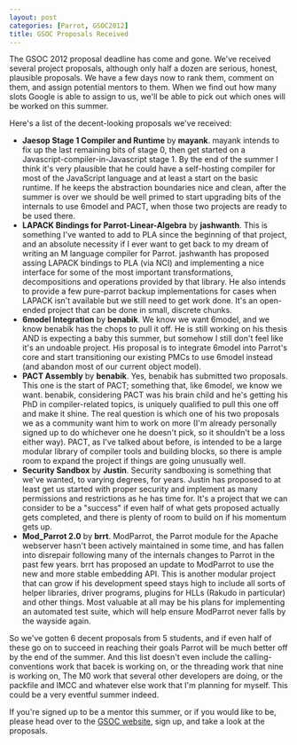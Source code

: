 ```yaml
---
layout: post
categories: [Parrot, GSOC2012]
title: GSOC Proposals Received
---
```


The GSOC 2012 proposal deadline has come and gone. We've received several
project proposals, although only half a dozen are serious, honest, plausible
proposals. We have a few days now to rank them, comment on them, and assign
potential mentors to them. When we find out how many slots Google is able to
assign to us, we'll be able to pick out which ones will be worked on this
summer.

Here's a list of the decent-looking proposals we've received:

* **Jaesop Stage 1 Compiler and Runtime** by **mayank**. mayank intends to
  fix up the last remaining bits of stage 0, then get started on a
  Javascript-compiler-in-Javascript stage 1. By the end of the summer I think
  it's very plausible that he could have a self-hosting compiler for most of the
  JavaScript language and at least a start on the basic runtime. If he keeps
  the abstraction boundaries nice and clean, after the summer is over we should
  be well primed to start upgrading bits of the internals to use 6model and
  PACT, when those two projects are ready to be used there.
* **LAPACK Bindings for Parrot-Linear-Algebra** by **jashwanth**. This is
  something I've wanted to add to PLA since the beginning of that project, and
  an absolute necessity if I ever want to get back to my dream of writing an
  M language compiler for Parrot. jashwanth has proposed assing LAPACK bindings
  to PLA (via NCI) and implementing a nice interface for some of the most
  important transformations, decompositions and operations provided by that
  library. He also intends to provide a few pure-parrot backup implementations
  for cases when LAPACK isn't available but we still need to get work done. It's
  an open-ended project that can be done in small, discrete chunks.
* **6model Integration** by **benabik**. We know we want 6model, and we know
  benabik has the chops to pull it off. He is still working on his thesis AND
  is expecting a baby this summer, but somehow I still don't feel like it's
  an undoable project. His proposal is to integrate 6model into Parrot's core
  and start transitioning our existing PMCs to use 6model instead (and abandon
  most of our current object model).
* **PACT Assembly** by **benabik**. Yes, benabik has submitted two proposals.
  This one is the start of PACT; something that, like 6model, we know we want.
  benabik, considering PACT was his brain child and he's getting his PhD in
  compiler-related topics, is uniquely qualified to pull this one off and
  make it shine. The real question is which one of his two proposals we as a
  community want him to work on more (I'm already personally signed up to
  do whichever one he doesn't pick, so it shouldn't be a loss either way). PACT,
  as I've talked about before, is intended to be a large modular library of
  compiler tools and building blocks, so there is ample room to expand the
  project if things are going unusually well.
* **Security Sandbox** by **Justin**. Security sandboxing is something that
  we've wanted, to varying degrees, for years. Justin has proposed to at least
  get us started with proper security and implement as many permissions and
  restrictions as he has time for. It's a project that we can consider to be
  a "success" if even half of what gets proposed actually gets completed, and
  there is plenty of room to build on if his momentum gets up.
* **Mod_Parrot 2.0** by **brrt**. ModParrot, the Parrot module for the Apache
  webserver hasn't been actively maintained in some time, and has fallen into
  disrepair following many of the internals changes to Parrot in the past few
  years. brrt has proposed an update to ModParrot to use the new and more
  stable embedding API. This is another modular project that can grow if his
  development speed stays high to include all sorts of helper libraries,
  driver programs, plugins for HLLs (Rakudo in particular) and other things.
  Most valuable at all may be his plans for implementing an automated test
  suite, which will help ensure ModParrot never falls by the wayside again.

So we've gotten 6 decent proposals from 5 students, and if even half of these go
on to succeed in reaching their goals Parrot will be much better off by the end
of the summer. And this list doesn't even include the calling-conventions work
that bacek is working on, or the threading work that nine is working on, The
M0 work that several other developers are doing, or the packfile and IMCC and
whatever else work that I'm planning for myself. This could be a very eventful
summer indeed.

If you're signed up to be a mentor this summer, or if you would like to be,
please head over to the [GSOC website](http://www.google-melange.com), sign up, and
take a look at the proposals.
